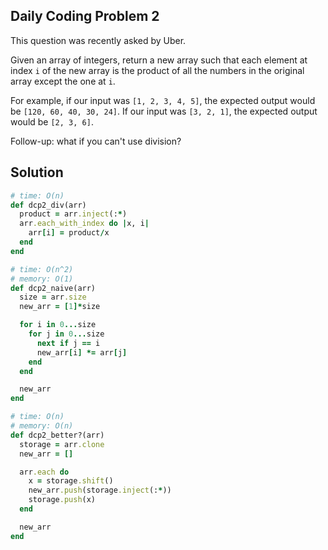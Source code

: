 ## Daily Coding Problem 2

This question was recently asked by Uber.

Given an array of integers, return a new array such that each element at index `i` of the new array is the product of all the numbers in the original array except the one at `i`.

For example, if our input was `[1, 2, 3, 4, 5]`, the expected output would be `[120, 60, 40, 30, 24]`. If our input was `[3, 2, 1]`, the expected output would be `[2, 3, 6]`.

Follow-up: what if you can't use division?

## Solution

```rb
# time: O(n)
def dcp2_div(arr)
  product = arr.inject(:*) 
  arr.each_with_index do |x, i|
    arr[i] = product/x
  end
end

# time: O(n^2)
# memory: O(1)
def dcp2_naive(arr)
  size = arr.size
  new_arr = [1]*size

  for i in 0...size
    for j in 0...size
      next if j == i
      new_arr[i] *= arr[j]
    end
  end

  new_arr
end

# time: O(n)
# memory: O(n)
def dcp2_better?(arr)
  storage = arr.clone
  new_arr = []

  arr.each do
    x = storage.shift()
    new_arr.push(storage.inject(:*))
    storage.push(x)
  end

  new_arr
end

```
